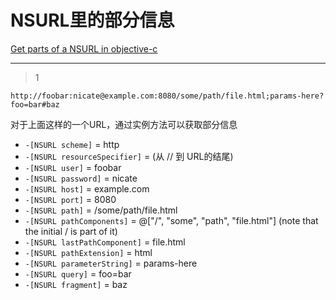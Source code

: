 # NSURL里的部分信息
[Get parts of a NSURL in objective-c](https://stackoverflow.com/questions/3692947/get-parts-of-a-nsurl-in-objective-c)

___



> 1

```
http://foobar:nicate@example.com:8080/some/path/file.html;params-here?foo=bar#baz
```

对于上面这样的一个URL，通过实例方法可以获取部分信息

- `-[NSURL scheme]` = http
- `-[NSURL resourceSpecifier]` = (从 // 到 URL的结尾)
- `-[NSURL user]` = foobar
- `-[NSURL password]` = nicate
- `-[NSURL host]` = example.com
- `-[NSURL port]` = 8080
- `-[NSURL path]` = /some/path/file.html
- `-[NSURL pathComponents]` = @["/", "some", "path", "file.html"] (note that the initial / is part of it)
- `-[NSURL lastPathComponent]` = file.html
- `-[NSURL pathExtension]` = html
- `-[NSURL parameterString]` = params-here
- `-[NSURL query]` = foo=bar
- `-[NSURL fragment]` = baz